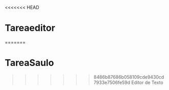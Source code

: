 <<<<<<< HEAD
# Tareaeditor
=======
# TareaSaulo
>>>>>>> 8486b87686b058109cde9430cd7933e7506fe59d
Editor de Texto
